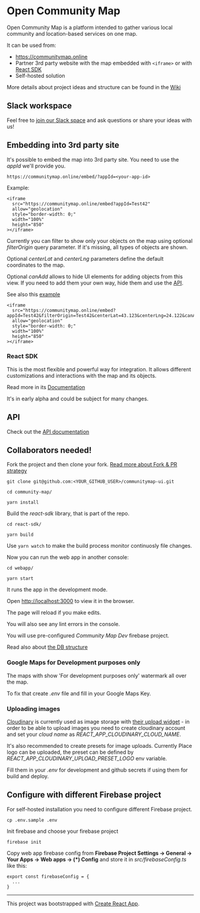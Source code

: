 # Open Community Map

Open Community Map is a platform intended to gather various local community and location-based services on one map.

It can be used from:

- https://communitymap.online
- Partner 3rd party website with the map embedded with `<iframe>` or with [React SDK](#React%20SDK)
- Self-hosted solution

More details about project ideas and structure can be found in the [Wiki](https://github.com/opencommunitymap/communitymap-ui/wiki)

## Slack workspace

Feel free to [join our Slack space](https://join.slack.com/t/opencommunitymap/shared_invite/zt-e7hqo2zo-rbeP~IoF0pPkAEsa0B7lcw) and ask questions or share your ideas with us!

## Embedding into 3rd party site

It's possible to embed the map into 3rd party site. You need to use the _appId_ we'll provide you.

```
https://communitymap.online/embed/?appId=<your-app-id>
```

Example:

```
<iframe
  src="https://communitymap.online/embed?appId=Test42"
  allow="geolocation"
  style="border-width: 0;"
  width="100%"
  height="850"
></iframe>
```

Currently you can filter to show only your objects on the map using optional _filterOrigin_ query parameter. If it's missing, all types of objects are shown.

Optional _centerLat_ and _centerLng_ parameters define the default coordinates to the map.

Optional _canAdd_ allows to hide UI elements for adding objects from this view. If you need to add them your own way, hide them and use the [API](#API).

See also this [example](/examples/embed)

```
<iframe
  src="https://communitymap.online/embed?appId=Test42&filterOrigin=Test42&centerLat=43.123&centerLng=24.122&canAdd=false"
  allow="geolocation"
  style="border-width: 0;"
  width="100%"
  height="850"
></iframe>
```

### React SDK

This is the most flexible and powerful way for integration. It allows different customizations and interactions with the map and its objects.

Read more in its [Documentation](react-sdk/README.md)

It's in early alpha and could be subject for many changes.

## API

Check out the [API documentation](https://github.com/opencommunitymap/communitymap-cloud-functions/blob/master/docs/API.md)

## Collaborators needed!

Fork the project and then clone your fork. [Read more about Fork & PR strategy](https://help.github.com/en/github/collaborating-with-issues-and-pull-requests/working-with-forks)

```
git clone git@github.com:<YOUR_GITHUB_USER>/communitymap-ui.git

cd community-map/

yarn install
```

Build the _react-sdk_ library, that is part of the repo.

```
cd react-sdk/

yarn build
```

Use `yarn watch` to make the build process monitor continuosly file changes.

Now you can run the web app in another console:

```
cd webapp/

yarn start
```

It runs the app in the development mode.

Open [http://localhost:3000](http://localhost:3000) to view it in the browser.

The page will reload if you make edits.

You will also see any lint errors in the console.

You will use pre-configured _Community Map Dev_ firebase project.

Read also about [the DB structure](docs/DB.md)

### Google Maps for Development purposes only

The maps with show 'For development purposes only' watermark all over the map.

To fix that create _.env_ file and fill in your Google Maps Key.

### Uploading images

[Cloudinary](https://cloudinary.com/) is currently used as image storage with [their upload widget](https://cloudinary.com/documentation/upload_widget) - in order to be able to upload images you need to create cloudinary account and set your _cloud name_ as _REACT_APP_CLOUDINARY_CLOUD_NAME_.

It's also recommended to create presets for image uploads. Currently Place logo can be uploaded, the preset can be defined by _REACT_APP_CLOUDINARY_UPLOAD_PRESET_LOGO_ env variable.

Fill them in your _.env_ for development and github secrets if using them for build and deploy.

## Configure with different Firebase project

For self-hosted installation you need to configure different Firebase project.

```
cp .env.sample .env
```

Init firebase and choose your firebase project

```
firebase init
```

Copy web app firebase config from **Firebase Project Settings -> General -> Your Apps -> Web apps -> (\*) Config** and store it in _src/firebaseConfig.ts_ like this:

```
export const firebaseConfig = {
  ...
}
```

---

This project was bootstrapped with [Create React App](https://github.com/facebook/create-react-app).
